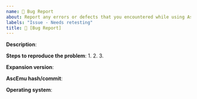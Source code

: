 ```yaml
---
name: 👾 Bug Report
about: Report any errors or defects that you encountered while using AscEmu.
labels: "Issue - Needs retesting"
title: 👾 [Bug Report] 
---
```


**Description**: 

**Steps to reproduce the problem**: 
1. 
2. 
3. 

**Expansion version**: 
<!--
    Specify version - is required:
    - Patch 1.12.1 - Classic
    - Patch 2.4.3 - TBC
    - Patch 3.3.5 - WoTLK
    - Patch 4.3.4 - Cataclysm
    - Patch 5.4.8 - Mop
-->

**AscEmu hash/commit**: 

**Operating system**: 
<!--
    Specify system - is required:
    - Platform: CentOS
    - Platform: Linux
    - Platform: MacOSX
    - Platform: Windows
-->